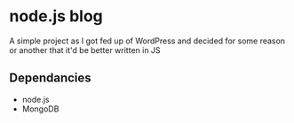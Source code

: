 # node.js blog

A simple project as I got fed up of WordPress and decided for some reason or another that it'd be better written in JS

## Dependancies

* node.js
* MongoDB
